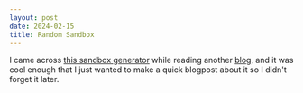 ```yaml
---
layout: post
date: 2024-02-15
title: Random Sandbox
---
```


I came across [this sandbox generator](https://campaignwiki.org/hex-describe/describe/random/johnston) while reading another [blog](https://silverarmpress.com/dungeon-23-my-procedure-for-making-a-megadungeon-sandbox/), and it was cool enough that I just wanted to make a quick blogpost about it so I didn't forget it later.
